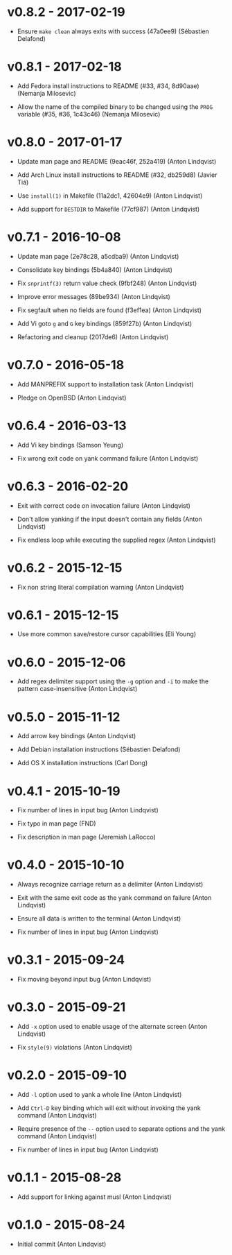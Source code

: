 v0.8.2 - 2017-02-19
===================

- Ensure `make clean` always exits with success (47a0ee9) (Sébastien Delafond)

v0.8.1 - 2017-02-18
===================

- Add Fedora install instructions to README (#33, #34, 8d90aae) (Nemanja
  Milosevic)

- Allow the name of the compiled binary to be changed using the `PROG` variable
  (#35, #36, 1c43c46) (Nemanja Milosevic)

v0.8.0 - 2017-01-17
===================

- Update man page and README (9eac46f, 252a419) (Anton Lindqvist)

- Add Arch Linux install instructions to README (#32, db259d8) (Javier Tiá)

- Use `install(1)` in Makefile (11a2dc1, 42604e9) (Anton Lindqvist)

- Add support for `DESTDIR` to Makefile (77cf987) (Anton Lindqvist)

v0.7.1 - 2016-10-08
===================

- Update man page (2e78c28, a5cdba9) (Anton Lindqvist)

- Consolidate key bindings (5b4a840) (Anton Lindqvist)

- Fix `snprintf(3)` return value check (9fbf248) (Anton Lindqvist)

- Improve error messages (89be934) (Anton Lindqvist)

- Fix segfault when no fields are found (f3ef1ea) (Anton Lindqvist)

- Add Vi goto `g` and `G` key bindings (859f27b) (Anton Lindqvist)

- Refactoring and cleanup (2017de6) (Anton Lindqvist)

v0.7.0 - 2016-05-18
===================

- Add MANPREFIX support to installation task (Anton Lindqvist)

- Pledge on OpenBSD (Anton Lindqvist)

v0.6.4 - 2016-03-13
===================

- Add Vi key bindings (Samson Yeung)

- Fix wrong exit code on yank command failure (Anton Lindqvist)

v0.6.3 - 2016-02-20
===================

- Exit with correct code on invocation failure (Anton Lindqvist)

- Don't allow yanking if the input doesn't contain any fields (Anton Lindqvist)

- Fix endless loop while executing the supplied regex (Anton Lindqvist)

v0.6.2 - 2015-12-15
===================

- Fix non string literal compilation warning (Anton Lindqvist)

v0.6.1 - 2015-12-15
===================

- Use more common save/restore cursor capabilities (Eli Young)

v0.6.0 - 2015-12-06
===================

- Add regex delimiter support using the `-g` option and `-i` to make the pattern
  case-insensitive (Anton Lindqvist)

v0.5.0 - 2015-11-12
===================

- Add arrow key bindings (Anton Lindqvist)

- Add Debian installation instructions (Sébastien Delafond)

- Add OS X installation instructions (Carl Dong)

v0.4.1 - 2015-10-19
===================

- Fix number of lines in input bug (Anton Lindqvist)

- Fix typo in man page (FND)

- Fix description in man page (Jeremiah LaRocco)

v0.4.0 - 2015-10-10
===================

- Always recognize carriage return as a delimiter (Anton Lindqvist)

- Exit with the same exit code as the yank command on failure (Anton Lindqvist)

- Ensure all data is written to the terminal (Anton Lindqvist)

- Fix number of lines in input bug (Anton Lindqvist)

v0.3.1 - 2015-09-24
===================

- Fix moving beyond input bug (Anton Lindqvist)

v0.3.0 - 2015-09-21
===================

- Add `-x` option used to enable usage of the alternate screen (Anton Lindqvist)

- Fix `style(9)` violations (Anton Lindqvist)

v0.2.0 - 2015-09-10
===================

- Add `-l` option used to yank a whole line (Anton Lindqvist)

- Add `Ctrl-D` key binding which will exit without invoking the yank command
  (Anton Lindqvist)

- Require presence of the `--` option used to separate options and the yank
  command (Anton Lindqvist)

- Fix number of lines in input bug (Anton Lindqvist)

v0.1.1 - 2015-08-28
===================

- Add support for linking against musl (Anton Lindqvist)

v0.1.0 - 2015-08-24
===================

- Initial commit (Anton Lindqvist)

